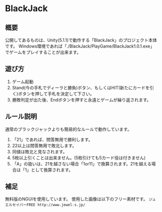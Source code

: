 # BlackJack
## 概要
公開してあるものは、Unity(5.1.1)で動作する「BlackJack」のプロジェクト本体です。
Windows環境であれば「./BlackJack/PlayGame/BlackJack1.0.1.exe」でゲームをプレイすることが出来ます。

## 遊び方
1. ゲーム起動
1. Stand(今の手札でディーラと勝負)ボタン、もしくはHIT(新たにカードを引く)ボタンを押して手札を決定して下さい。
1. 勝敗判定が出た後、Endボタンを押すと永遠とゲームが繰り返されます。

## ルール説明
通常のブラックジャックよりも簡易的なルールで動作しています。
1. 「21」であれば、問答無用で勝利します。
1. 22以上は問答無用で敗北します。
1. 同値は敗北と見なされます。
1. 5枚以上引くことは出来ません。(5枚引けても5カード役は付きません)
1. 「A」の扱いは、21を越さない場合「1or11」で換算されます。21を越える場合は「1」として換算されます。

## 補足
無料版のNGUIを使用しています。
使用した画像は以下のフリー素材です。
`ジュエルセイバーFREE
http://www.jewel-s.jp/`
